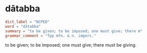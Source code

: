 # dātabba

``` toml
dict_label = "NCPED"
word = "dātabba"
summary = "to be given; to be imposed; one must give; there m"
grammar_comment = "fpp mfn. & n. impers."
```

to be given; to be imposed; one must give; there must be giving.

